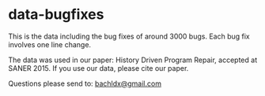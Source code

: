 # data-bugfixes

This is the data including the bug fixes of around 3000 bugs.
Each bug fix involves one line change.

The data was used in our paper: History Driven Program Repair, accepted at SANER 2015.
If you use our data, please cite our paper.

Questions please send to: bachldx@gmail.com
